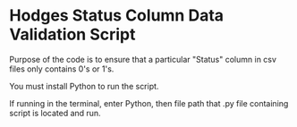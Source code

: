 # Hodges Status Column Data Validation Script

Purpose of the code is to ensure that a particular "Status" column in csv files only contains 0's or 1's. 

You must install Python to run the script. 

If running in the terminal, enter Python, then file path that .py file containing script is located and run. 

